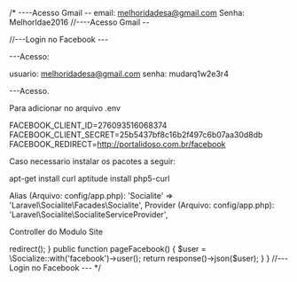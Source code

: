 /* ----Acesso Gmail --
email: melhoridadesa@gmail.com
Senha: MelhorIdae2016
//----Acesso Gmail --


//---Login no Facebook ---


---Acesso:

usuario: melhoridadesa@gmail.com
senha: mudarq1w2e3r4

---Acesso.

Para adicionar no arquivo .env

FACEBOOK_CLIENT_ID=276093516068374
FACEBOOK_CLIENT_SECRET=25b5437bf8c16b2f497c6b07aa30d8db
FACEBOOK_REDIRECT=http://portalidoso.com.br/facebook

Caso necessario instalar os pacotes a seguir:

apt-get install curl
aptitude install php5-curl

Alias (Arquivo: config/app.php): 'Socialite' => 'Laravel\Socialite\Facades\Socialite',
Provider (Arquivo: config/app.php): 'Laravel\Socialite\SocialiteServiceProvider',


Controller do Modulo Site

<?php

/*namespace Modules\Site\Http\Controllers;

use Pingpong\Modules\Routing\Controller;

class FacebookController extends Controller
{
	public function login()
	{
		return \Socialize::with('facebook')->redirect();
	}
	public function pageFacebook()
	{
		$user = \Socialize::with('facebook')->user();
		return response()->json($user);
	}
}


//--- Login no Facebook --- */
